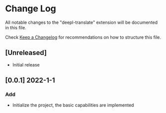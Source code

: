# Change Log

All notable changes to the "deepl-translate" extension will be documented in this file.

Check [Keep a Changelog](http://keepachangelog.com/) for recommendations on how to structure this file.

## [Unreleased]

- Initial release


## [0.0.1] 2022-1-1
### Add
 - Initialize the project, the basic capabilities are implemented